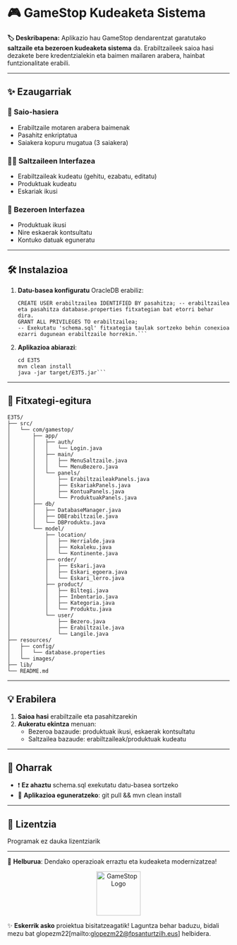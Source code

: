 # 🎮 GameStop Kudeaketa Sistema

**🏷️ Deskribapena:**
Aplikazio hau GameStop dendarentzat garatutako **saltzaile eta bezeroen kudeaketa sistema** da. Erabiltzaileek saioa hasi dezakete bere kredentzialekin eta baimen mailaren arabera, hainbat funtzionalitate erabili.

---

## ✨ Ezaugarriak

### 🔐 Saio-hasiera
- Erabiltzaile motaren arabera baimenak
- Pasahitz enkriptatua
- Saiakera kopuru mugatua (3 saiakera)

### 👨‍💼 Saltzaileen Interfazea
- Erabiltzaileak kudeatu (gehitu, ezabatu, editatu)
- Produktuak kudeatu
- Eskariak ikusi

### 👤 Bezeroen Interfazea
- Produktuak ikusi
- Nire eskaerak kontsultatu
- Kontuko datuak eguneratu

---

## 🛠️ Instalazioa

1. **Datu-basea konfiguratu** OracleDB erabiliz:
   ```ALTER SESSION SET CONTAINER = XEPDB1;
   CREATE USER erabiltzailea IDENTIFIED BY pasahitza; -- erabiltzailea eta pasahitza database.properties fitxategian bat etorri behar dira.
   GRANT ALL PRIVILEGES TO erabiltzailea;
   -- Exekutatu 'schema.sql' fitxategia taulak sortzeko behin conexioa ezarri dugunean erabiltzaile horrekin.```

2. **Aplikazioa abiarazi**:
   ```git clone https://github.com/glopezm22/E3T5.git
   cd E3T5
   mvn clean install
   java -jar target/E3T5.jar```

---

## 📁 Fitxategi-egitura

```
E3T5/
├── src/
│   └── com/gamestop/
│       ├── app/
│       │   ├── auth/
│       │   │   └── Login.java
│       │   ├── main/ 
│       │   │   ├── MenuSaltzaile.java
│       │   │   └── MenuBezero.java
│       │   └── panels/
│       │       ├── ErabiltzaileakPanels.java
│       │       ├── EskariakPanels.java
│       │       ├── KontuaPanels.java
│       │       └── ProduktuakPanels.java
│       ├── db/
│       │   ├── DatabaseManager.java
│       │   ├── DBErabiltzaile.java
│       │   └── DBProduktu.java
│       └── model/
│           ├── location/
│           │   ├── Herrialde.java
│           │   ├── Kokaleku.java
│           │   └── Kontinente.java
│           ├── order/
│           │   ├── Eskari.java
│           │   ├── Eskari_egoera.java
│           │   └── Eskari_lerro.java
│           ├── product/
│           │   ├── Biltegi.java
│           │   ├── Inbentario.java
│           │   ├── Kategoria.java
│           │   └── Produktu.java
│           └── user/
│               ├── Bezero.java
│               ├── Erabiltzaile.java
│               └── Langile.java
├── resources/
│   ├── config/
│   │   └── database.properties
│   └── images/
├── lib/
└── README.md
```

---

## 💡 Erabilera

1. **Saioa hasi** erabiltzaile eta pasahitzarekin
2. **Aukeratu ekintza** menuan:
   - Bezeroa bazaude: produktuak ikusi, eskaerak kontsultatu
   - Saltzailea bazaude: erabiltzaileak/produktuak kudeatu

---

## 🛑 Oharrak

- ❗ **Ez ahaztu** schema.sql exekutatu datu-basea sortzeko
- 🔄 **Aplikazioa eguneratzeko**: git pull && mvn clean install

---

## 📜 Lizentzia
Programak ez dauka lizentziarik

---

🎯 **Helburua**: Dendako operazioak erraztu eta kudeaketa modernizatzea!

<p align="center"> <img src="resources/images/GameStop.png" width="100" alt="GameStop Logo"> </p>

✨ **Eskerrik asko** proiektua bisitatzeagatik! Laguntza behar baduzu, bidali mezu bat glopezm22[mailto:glopezm22@fpsanturtzilh.eus] helbidera.